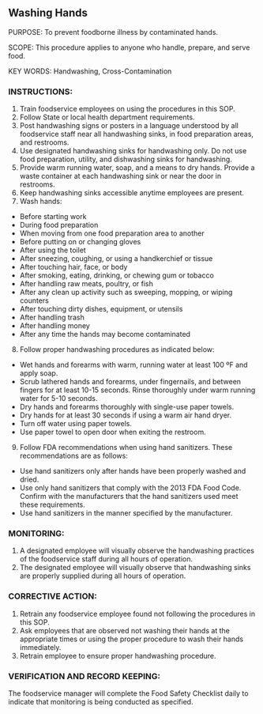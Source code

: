 ## Washing Hands

PURPOSE: To prevent foodborne illness by contaminated hands.

SCOPE: This procedure applies to anyone who handle, prepare, and serve food.

KEY WORDS: Handwashing, Cross-Contamination

### INSTRUCTIONS:

1. Train foodservice employees on using the procedures in this SOP.
2. Follow State or local health department requirements.
3. Post handwashing signs or posters in a language understood by all foodservice staff near all handwashing sinks, in food preparation areas, and restrooms.
4. Use designated handwashing sinks for handwashing only. Do not use food preparation, utility, and dishwashing sinks for handwashing.
5. Provide warm running water, soap, and a means to dry hands. Provide a waste container at each handwashing sink or near the door in restrooms.
6. Keep handwashing sinks accessible anytime employees are present.
7. Wash hands:
  * Before starting work
  * During food preparation
  * When moving from one food preparation area to another
  * Before putting on or changing gloves
  * After using the toilet
  * After sneezing, coughing, or using a handkerchief or tissue
  * After touching hair, face, or body
  * After smoking, eating, drinking, or chewing gum or tobacco
  * After handling raw meats, poultry, or fish
  * After any clean up activity such as sweeping, mopping, or wiping counters
  * After touching dirty dishes, equipment, or utensils
  * After handling trash
  * After handling money
  * After any time the hands may become contaminated
8. Follow proper handwashing procedures as indicated below:
  * Wet hands and forearms with warm, running water at least 100 ºF and apply soap.
  * Scrub lathered hands and forearms, under fingernails, and between fingers for at least 10-15 seconds. Rinse thoroughly under warm running water for 5-10 seconds.
  * Dry hands and forearms thoroughly with single-use paper towels.
  * Dry hands for at least 30 seconds if using a warm air hand dryer.
  * Turn off water using paper towels.
  * Use paper towel to open door when exiting the restroom.
9. Follow FDA recommendations when using hand sanitizers. These recommendations are as follows:
  * Use hand sanitizers only after hands have been properly washed and dried.
  * Use only hand sanitizers that comply with the 2013 FDA Food Code. Confirm with the manufacturers that the hand sanitizers used meet these requirements.
  * Use hand sanitizers in the manner specified by the manufacturer.

### MONITORING:

1. A designated employee will visually observe the handwashing practices of the foodservice staff during all hours of operation.
2. The designated employee will visually observe that handwashing sinks are properly supplied during all hours of operation.

### CORRECTIVE ACTION:

1. Retrain any foodservice employee found not following the procedures in this SOP.
2. Ask employees that are observed not washing their hands at the appropriate times or using the proper procedure to wash their hands immediately.
3. Retrain employee to ensure proper handwashing procedure.

### VERIFICATION AND RECORD KEEPING:
The foodservice manager will complete the Food Safety Checklist daily to indicate that
monitoring is being conducted as specified.
